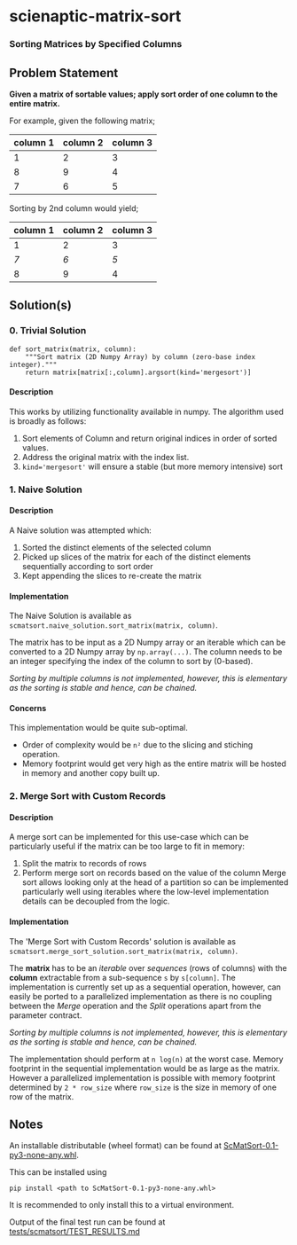 # scienaptic-matrix-sort
### Sorting Matrices by Specified Columns

## Problem Statement
**Given a matrix of sortable values; apply sort order of one column to the entire matrix.**

For example, given the following matrix;

| column 1 | column 2 | column 3 |
|----------|----------|----------|
|    1     |    2     |    3     |
|    8     |    9     |    4     |
|    7     |    6     |    5     |

Sorting by 2nd column would yield;

| column 1 | column 2 | column 3 |
|----------|----------|----------|
|    1     |    2     |    3     |
|   *7*    |   *6*    |   *5*    |
|    8     |    9     |    4     |

## Solution(s)
### 0. Trivial Solution
```
def sort_matrix(matrix, column):
    """Sort matrix (2D Numpy Array) by column (zero-base index integer)."""
    return matrix[matrix[:,column].argsort(kind='mergesort')]
```
#### Description
This works by utilizing functionality available in numpy.
The algorithm used is broadly as follows:
1. Sort elements of Column and return original indices in order of sorted values.
2. Address the original matrix with the index list.
3. `kind='mergesort'` will ensure a stable (but more memory intensive) sort

### 1. Naive Solution
#### Description
A Naive solution was attempted which:
1. Sorted the distinct elements of the selected column
2. Picked up slices of the matrix for each of the distinct elements sequentially according to sort order
3. Kept appending the slices to re-create the matrix

#### Implementation
The Naive Solution is available as `scmatsort.naive_solution.sort_matrix(matrix, column)`.

The matrix has to be input as a 2D Numpy array or an iterable which can be converted to a 2D Numpy array by `np.array(...)`.
The column needs to be an integer specifying the index of the column to sort by (0-based).

*Sorting by multiple columns is not implemented, however, this is elementary as the sorting is stable and hence, can be chained.*

#### Concerns
This implementation would be quite sub-optimal.
- Order of complexity would be `n²` due to the slicing and stiching operation.
- Memory footprint would get very high as the entire matrix will be hosted in memory and another copy built up.

### 2. Merge Sort with Custom Records
#### Description
A merge sort can be implemented for this use-case which can be particularly useful if the matrix can be too large to fit in memory:
1. Split the matrix to records of rows
2. Perform merge sort on records based on the value of the column
Merge sort allows looking only at the head of a partition so can be implemented particularly well using iterables where the low-level implementation details can be decoupled from the logic.

#### Implementation
The 'Merge Sort with Custom Records' solution is available as `scmatsort.merge_sort_solution.sort_matrix(matrix, column)`.

The **matrix** has to be an _iterable_ over _sequences_ (rows of columns) with the **column** extractable from a sub-sequence `s` by `s[column]`.
The implementation is currently set up as a sequential operation, however, can easily be ported to a parallelized implementation as there is no coupling between the *Merge* operation and the *Split* operations apart from the parameter contract.

*Sorting by multiple columns is not implemented, however, this is elementary as the sorting is stable and hence, can be chained.*

The implementation should perform at `n log(n)` at the worst case.
Memory footprint in the sequential implementation would be as large as the matrix. However a parallelized implementation is possible with memory footprint determined by `2 * row_size` where `row_size` is the size in memory of one row of the matrix.


## Notes
An installable distributable (wheel format) can be found at [ScMatSort-0.1-py3-none-any.whl](https://s3.ap-south-1.amazonaws.com/scmatsort.scienaptic.sambodhi/ScMatSort-0.1-py3-none-any.whl).

This can be installed using
```
pip install <path to ScMatSort-0.1-py3-none-any.whl>
```

It is recommended to only install this to a virtual environment.

Output of the final test run can be found at [tests/scmatsort/TEST_RESULTS.md](tests/scmatsort/TEST_RESULTS.md)
